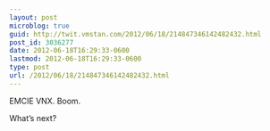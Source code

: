 ```yaml
---
layout: post
microblog: true
guid: http://twit.vmstan.com/2012/06/18/214847346142482432.html
post_id: 3036277
date: 2012-06-18T16:29:33-0600
lastmod: 2012-06-18T16:29:33-0600
type: post
url: /2012/06/18/214847346142482432.html
---
```

EMCIE VNX. Boom. 

What’s next?
